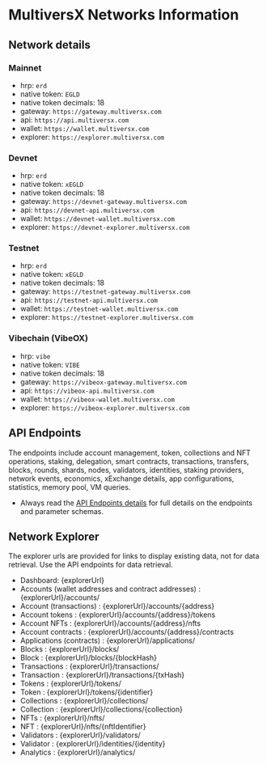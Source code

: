 # MultiversX Networks Information

## Network details

### Mainnet

- hrp: `erd`
- native token: `EGLD`
- native token decimals: 18
- gateway: `https://gateway.multiversx.com`
- api: `https://api.multiversx.com`
- wallet: `https://wallet.multiversx.com`
- explorer: `https://explorer.multiversx.com`

### Devnet

- hrp: `erd`
- native token: `xEGLD`
- native token decimals: 18
- gateway: `https://devnet-gateway.multiversx.com`
- api: `https://devnet-api.multiversx.com`
- wallet: `https://devnet-wallet.multiversx.com`
- explorer: `https://devnet-explorer.multiversx.com`

### Testnet

- hrp: `erd`
- native token: `xEGLD`
- native token decimals: 18
- gateway: `https://testnet-gateway.multiversx.com`
- api: `https://testnet-api.multiversx.com`
- wallet: `https://testnet-wallet.multiversx.com`
- explorer: `https://testnet-explorer.multiversx.com`

### Vibechain (VibeOX)

- hrp: `vibe`
- native token: `VIBE`
- native token decimals: 18
- gateway: `https://vibeox-gateway.multiversx.com`
- api: `https://vibeox-api.multiversx.com`
- wallet: `https://vibeox-wallet.multiversx.com`
- explorer: `https://vibeox-explorer.multiversx.com`

## API Endpoints

The endpoints include account management, token, collections and NFT operations, staking, delegation, smart contracts, transactions, transfers, blocks, rounds, shards, nodes, validators, identities, staking providers, network events, economics, xExchange details, app configurations, statistics, memory pool, VM queries.

- Always read the [API Endpoints details](./content/api-endpoints/api-endpoints.md) for full details on the endpoints and parameter schemas.

## Network Explorer 

The explorer urls are provided for links to display existing data, not for data retrieval. 
Use the API endpoints for data retrieval.

- Dashboard: {explorerUrl}
- Accounts (wallet addresses and contract addresses) : {explorerUrl}/accounts/
- Account (transactions) : {explorerUrl}/accounts/{address}
- Account tokens : {explorerUrl}/accounts/{address}/tokens
- Account NFTs : {explorerUrl}/accounts/{address}/nfts
- Account contracts : {explorerUrl}/accounts/{address}/contracts
- Applications (contracts) : {explorerUrl}/applications/
- Blocks : {explorerUrl}/blocks/
- Block : {explorerUrl}/blocks/{blockHash}
- Transactions : {explorerUrl}/transactions/
- Transaction : {explorerUrl}/transactions/{txHash}
- Tokens : {explorerUrl}/tokens/
- Token : {explorerUrl}/tokens/{identifier}
- Collections : {explorerUrl}/collections/
- Collection : {explorerUrl}/collections/{collection}
- NFTs : {explorerUrl}/nfts/
- NFT : {explorerUrl}/nfts/{nftIdentifier}
- Validators : {explorerUrl}/validators/
- Validator : {explorerUrl}/identities/{identity}
- Analytics : {explorerUrl}/analytics/
